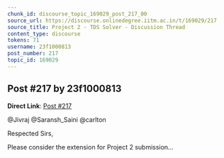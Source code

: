```yaml
---
chunk_id: discourse_topic_169029_post_217_00
source_url: https://discourse.onlinedegree.iitm.ac.in/t/169029/217
source_title: Project 2 - TDS Solver - Discussion Thread
content_type: discourse
tokens: 71
username: 23f1000813
post_number: 217
topic_id: 169029
---
```


## Post #217 by 23f1000813

**Direct Link**: [Post #217](https://discourse.onlinedegree.iitm.ac.in/t/169029/217)

@Jivraj @Saransh_Saini @carlton

Respected Sirs,

Please consider the extension for Project 2 submission…
